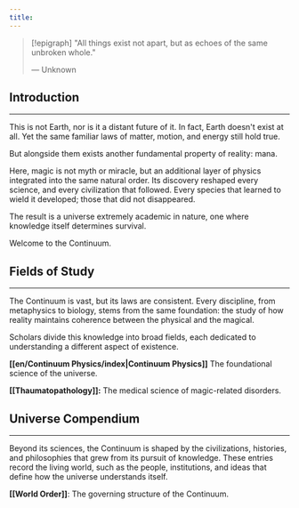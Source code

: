 ```yaml
---
title:
---
```

> [!epigraph]
> "All things exist not apart, but as echoes of the same unbroken whole."
> 
> — Unknown
## Introduction
---
This is not Earth, nor is it a distant future of it. In fact, Earth doesn't exist at all. Yet the same familiar laws of matter, motion, and energy still hold true. 

But alongside them exists another fundamental property of reality: mana.

Here, magic is not myth or miracle, but an additional layer of physics integrated into the same natural order. Its discovery reshaped every science, and every civilization that followed. Every species that learned to wield it developed; those that did not disappeared. 

The result is a universe extremely academic in nature, one where knowledge itself determines survival.

Welcome to the Continuum. 
## Fields of Study
---
The Continuum is vast, but its laws are consistent. Every discipline, from metaphysics to biology, stems from the same foundation: the study of how reality maintains coherence between the physical and the magical.

Scholars divide this knowledge into broad fields, each dedicated to understanding a different aspect of existence.

**[[en/Continuum Physics/index|Continuum Physics]]** 
The foundational science of the universe.

**[[Thaumatopathology]]:**
The medical science of magic-related disorders.
## Universe Compendium
---
Beyond its sciences, the Continuum is shaped by the civilizations, histories, and philosophies that grew from its pursuit of knowledge. These entries record the living world, such as the people, institutions, and ideas that define how the universe understands itself.

**[[World Order]]**:
The governing structure of the Continuum.
